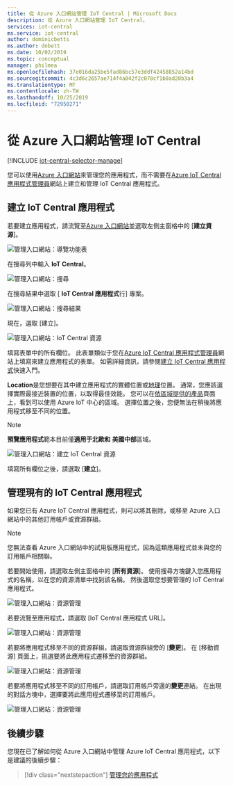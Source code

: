 ```yaml
---
title: 從 Azure 入口網站管理 IoT Central | Microsoft Docs
description: 從 Azure 入口網站管理 IoT Central。
services: iot-central
ms.service: iot-central
author: dominicbetts
ms.author: dobett
ms.date: 10/02/2019
ms.topic: conceptual
manager: philmea
ms.openlocfilehash: 37e016da25be5fad86bc57e3ddf42458852a14bd
ms.sourcegitcommit: 4c3d6c2657ae714f4a042f2c078cf1b0ad20b3a4
ms.translationtype: MT
ms.contentlocale: zh-TW
ms.lasthandoff: 10/25/2019
ms.locfileid: "72950271"
---
```

# <a name="manage-iot-central-from-the-azure-portal"></a>從 Azure 入口網站管理 IoT Central

[!INCLUDE [iot-central-selector-manage](../../../includes/iot-central-selector-manage.md)]

您可以使用[Azure 入口網站](https://portal.azure.com)來管理您的應用程式，而不需要在[Azure IoT Central 應用程式管理員](https://aka.ms/iotcentral)網站上建立和管理 IoT Central 應用程式。

## <a name="create-iot-central-applications"></a>建立 IoT Central 應用程式

若要建立應用程式，請流覽至[Azure 入口網站](https://ms.portal.azure.com)並選取左側主窗格中的 [**建立資源**]。

![管理入口網站：導覽功能表](media/howto-manage-iot-central-from-portal/image0.png)

在搜尋列中輸入 **IoT Central**。

![管理入口網站：搜尋](media/howto-manage-iot-central-from-portal/image0a1.png)

在搜尋結果中選取 [ **IoT Central 應用程式**行] 專案。

![管理入口網站：搜尋結果](media/howto-manage-iot-central-from-portal/image0b1.png)

現在，選取 [建立]。

![管理入口網站：IoT Central 資源](media/howto-manage-iot-central-from-portal/image0c1.png)

填寫表單中的所有欄位。 此表單類似于您在[Azure IoT Central 應用程式管理員](https://aka.ms/iotcentral)網站上填寫來建立應用程式的表單。 如需詳細資訊，請參閱[建立 IoT Central 應用程式](quick-deploy-iot-central.md)快速入門。

**Location**是您想要在其中建立應用程式的實體位置或[地理](https://azure.microsoft.com/global-infrastructure/geographies/)位置。 通常，您應該選擇實際最接近裝置的位置，以取得最佳效能。 您可以在[依區域提供的產品](https://azure.microsoft.com/global-infrastructure/services/?products=iot-central)頁面上，看到可以使用 Azure IoT 中心的區域。 選擇位置之後，您便無法在稍後將應用程式移至不同的位置。

> [!NOTE]
> **預覽應用程式**範本目前僅**適用于北歐和** **美國中部**區域。

![管理入口網站：建立 IoT Central 資源](media/howto-manage-iot-central-from-portal/image1a.png)  

填寫所有欄位之後，請選取 [**建立**]。

## <a name="manage-existing-iot-central-applications"></a>管理現有的 IoT Central 應用程式

如果您已有 Azure IoT Central 應用程式，則可以將其刪除，或移至 Azure 入口網站中的其他訂用帳戶或資源群組。

> [!NOTE]
> 您無法查看 Azure 入口網站中的試用版應用程式，因為這類應用程式並未與您的訂用帳戶相關聯。

若要開始使用，請選取左側主窗格中的 [**所有資源**]。 使用搜尋方塊鍵入您應用程式的名稱，以在您的資源清單中找到該名稱。 然後選取您想要管理的 IoT Central 應用程式。

![管理入口網站：資源管理](media/howto-manage-iot-central-from-portal/image2a.png)

若要流覽至應用程式，請選取 [IoT Central 應用程式 URL]。

![管理入口網站：資源管理](media/howto-manage-iot-central-from-portal/image3.png)

若要將應用程式移至不同的資源群組，請選取資源群組旁的 [**變更**]。 在 [移動資源] 頁面上，挑選要將此應用程式遷移至的資源群組。

![管理入口網站：資源管理](media/howto-manage-iot-central-from-portal/image4a.png)

若要將應用程式移至不同的訂用帳戶，請選取訂用帳戶旁邊的**變更**連結。 在出現的對話方塊中，選擇要將此應用程式遷移至的訂用帳戶。

![管理入口網站：資源管理](media/howto-manage-iot-central-from-portal/image5a.png)

## <a name="next-steps"></a>後續步驟

您現在已了解如何從 Azure 入口網站中管理 Azure IoT Central 應用程式，以下是建議的後續步驟：

> [!div class="nextstepaction"]
> [管理您的應用程式](howto-administer.md)